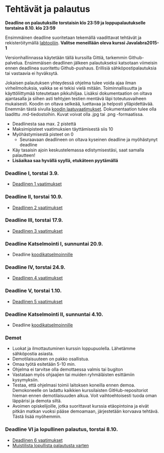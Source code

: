 ﻿# Tehtävät ja palautus

**Deadline on palautuksille torstaisin klo 23:59 ja loppupalautukselle torstaina 8.10. klo 23:59**

Ensimmäinen deadline suoritetaan tekemällä vaadittavat tehtävät ja rekisteröitymällä [labtooliin](http://tktl-labtool.herokuapp.com/register). **Valitse meneillään oleva kurssi Javalabra2015-1**

Versionhallinnassa käytetään tällä kurssilla Gittiä, tarkemmin Github-palvelua. Ensimmäisen deadlinen jälkeen palautukseksi katsotaan viimeisin ennen deadlinea suoritettu Github-pushaus. Erillisiä sähköpostipalautuksia tai vastaavia ei hyväksytä.

Jokaisen palautuksen yhteydessä ohjelma tulee voida ajaa ilman virheilmoituksia, vaikka se ei tekisi vielä mitään. Toiminnallisuutta ja käyttöliittymää toteutetaan pikkuhiljaa. Lisäksi dokumentaation  on oltava ajantasalla ja siihen asti tehtyjen testien mentävä läpi toteutusvaiheen mukaisesti. Koodin on oltava selkeää, luettavaa ja helposti ylläpidettävää. Enemmän tästä sivulla [koodin laatuvaatimukset](Koodin-laatuvaatimukset.md). Dokumentaation tulee olla laadittu .md-tiedostoihin. Kuvat voivat olla .jpg tai .png -formaatissa.

* Deadlinesta saa max. 2 pistettä
* Maksimipisteet vaatimuksien täyttämisestä siis 10
* Myöhästymisestä pisteet on 0
  * Seuraavaan deadlineen on oltava kyseinen deadline ja myöhästynyt deadline
* Käy tasaisin ajoin keskustelemassa edistymisestäsi, saat samalla palautteen!
* **Lisäaikaa saa hyvällä syyllä, etukäteen pyytämällä**

### Deadline I, torstai 3.9.
* [Deadlinen 1 vaatimukset](Deadline-1.md)

### Deadline II, torstai 10.9.
* [Deadlinen 2 vaatimukset](Deadline-2.md)

### Deadline III, torstai 17.9.
* [Deadlinen 3 vaatimukset](Deadline-3.md)

### Deadline Katselmointi I, sunnuntai 20.9.
* Deadline [koodikatselmoinnille](Koodikatselmointi.md)

### Deadline IV, torstai 24.9.
* [Deadlinen 4 vaatimukset](Deadline-4.md)

### Deadline V, torstai 1.10.
* [Deadlinen 5 vaatimukset](Deadline-5.md)

### Deadline Katselmointi II, sunnuntai 4.10.
* Deadline [koodikatselmoinnille](Koodikatselmointi.md)


### Demot

* Luokat ja ilmottautuminen kurssin loppupuolella. Lähetämme sähköpostia asiasta.
* Demotilaisuuteen on pakko osallistua.
* Omaa työtä esitetään 5-10 min. 
* Ohjelma ei tarvitse olla demottaessa valmis tai bugiton
* Vastataan myös ohjaajien tai muiden ryhmäläisten esittämiin kysymyksiin.
* Testaa, että ohjelmasi toimii laitoksen koneilla ennen demoa. Demokoneelle on ladattu kaikkien kurssilaisten GitHub-repositoriot hieman ennen demotilaisuuden alkua. Voit vaihtoehtoisesti tuoda oman läppärisi ja demota siltä.
* Avoimen opiskelijoille, jotka suorittavat kurssia etäopintoina ja eivät pitkän matkan vuoksi pääse demoamaan, järjestetään korvaava tehtävä. Tästä lisää myöhemmin. 

### Deadline VI ja lopullinen palautus, torstai 8.10.
* [Deadlinen 6 vaatimukset](Deadline-6-lopullinen-palautus.md)
* [Muistilista lopullista palautusta varten](Muistilista.md)
